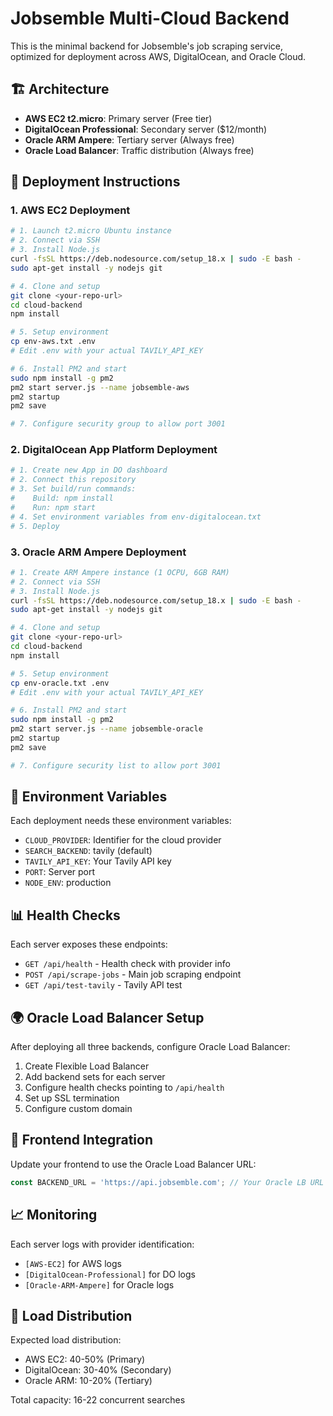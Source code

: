 # Jobsemble Multi-Cloud Backend

This is the minimal backend for Jobsemble's job scraping service, optimized for deployment across AWS, DigitalOcean, and Oracle Cloud.

## 🏗️ Architecture

- **AWS EC2 t2.micro**: Primary server (Free tier)
- **DigitalOcean Professional**: Secondary server ($12/month)
- **Oracle ARM Ampere**: Tertiary server (Always free)
- **Oracle Load Balancer**: Traffic distribution (Always free)

## 🚀 Deployment Instructions

### 1. AWS EC2 Deployment

```bash
# 1. Launch t2.micro Ubuntu instance
# 2. Connect via SSH
# 3. Install Node.js
curl -fsSL https://deb.nodesource.com/setup_18.x | sudo -E bash -
sudo apt-get install -y nodejs git

# 4. Clone and setup
git clone <your-repo-url>
cd cloud-backend
npm install

# 5. Setup environment
cp env-aws.txt .env
# Edit .env with your actual TAVILY_API_KEY

# 6. Install PM2 and start
sudo npm install -g pm2
pm2 start server.js --name jobsemble-aws
pm2 startup
pm2 save

# 7. Configure security group to allow port 3001
```

### 2. DigitalOcean App Platform Deployment

```bash
# 1. Create new App in DO dashboard
# 2. Connect this repository
# 3. Set build/run commands:
#    Build: npm install
#    Run: npm start
# 4. Set environment variables from env-digitalocean.txt
# 5. Deploy
```

### 3. Oracle ARM Ampere Deployment

```bash
# 1. Create ARM Ampere instance (1 OCPU, 6GB RAM)
# 2. Connect via SSH
# 3. Install Node.js
curl -fsSL https://deb.nodesource.com/setup_18.x | sudo -E bash -
sudo apt-get install -y nodejs git

# 4. Clone and setup
git clone <your-repo-url>
cd cloud-backend
npm install

# 5. Setup environment
cp env-oracle.txt .env
# Edit .env with your actual TAVILY_API_KEY

# 6. Install PM2 and start
sudo npm install -g pm2
pm2 start server.js --name jobsemble-oracle
pm2 startup
pm2 save

# 7. Configure security list to allow port 3001
```

## 🔧 Environment Variables

Each deployment needs these environment variables:

- `CLOUD_PROVIDER`: Identifier for the cloud provider
- `SEARCH_BACKEND`: tavily (default)
- `TAVILY_API_KEY`: Your Tavily API key
- `PORT`: Server port
- `NODE_ENV`: production

## 📊 Health Checks

Each server exposes these endpoints:

- `GET /api/health` - Health check with provider info
- `POST /api/scrape-jobs` - Main job scraping endpoint
- `GET /api/test-tavily` - Tavily API test

## 🌍 Oracle Load Balancer Setup

After deploying all three backends, configure Oracle Load Balancer:

1. Create Flexible Load Balancer
2. Add backend sets for each server
3. Configure health checks pointing to `/api/health`
4. Set up SSL termination
5. Configure custom domain

## 🎯 Frontend Integration

Update your frontend to use the Oracle Load Balancer URL:

```javascript
const BACKEND_URL = 'https://api.jobsemble.com'; // Your Oracle LB URL
```

## 📈 Monitoring

Each server logs with provider identification:
- `[AWS-EC2]` for AWS logs
- `[DigitalOcean-Professional]` for DO logs  
- `[Oracle-ARM-Ampere]` for Oracle logs

## 🔄 Load Distribution

Expected load distribution:
- AWS EC2: 40-50% (Primary)
- DigitalOcean: 30-40% (Secondary)
- Oracle ARM: 10-20% (Tertiary)

Total capacity: 16-22 concurrent searches
